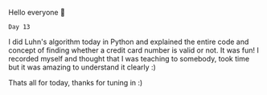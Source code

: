 Hello everyone :wave:

`Day 13`

I did Luhn's algorithm today in Python and explained the entire code and concept of finding whether a credit card number is valid or not. It was fun! I recorded myself and thought that I was teaching to somebody, took time but it was amazing to understand it clearly :)

Thats all for today, thanks for tuning in :)
